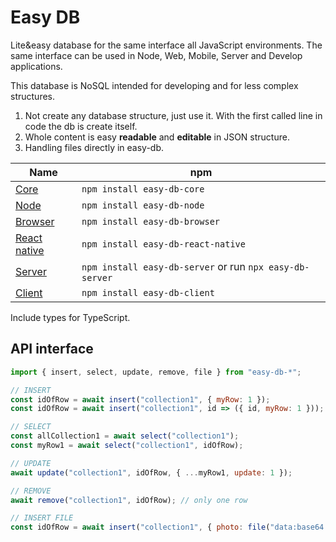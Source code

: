 # Easy DB

Lite&easy database for the same interface all JavaScript environments.
The same interface can be used in Node, Web, Mobile, Server and Develop applications.

This database is NoSQL intended for developing and for less complex structures.
1. Not create any database structure, just use it. With the first called line in code the db is create itself.
2. Whole content is easy **readable** and **editable** in JSON structure.
3. Handling files directly in easy-db.

| Name                                                                                   | npm                                                       |
|----------------------------------------------------------------------------------------|-----------------------------------------------------------|
| [Core](https://github.com/ingSlonik/easy-db/tree/master/packages/core)                 | `npm install easy-db-core`                                |
| [Node](https://github.com/ingSlonik/easy-db/tree/master/packages/node)                 | `npm install easy-db-node`                                |
| [Browser](https://github.com/ingSlonik/easy-db/tree/master/packages/browser)           | `npm install easy-db-browser`                             |
| [React native](https://github.com/ingSlonik/easy-db/tree/master/packages/react-native) | `npm install easy-db-react-native`                        |
| [Server](https://github.com/ingSlonik/easy-db/tree/master/packages/server)             | `npm install easy-db-server` or run `npx easy-db-server`  |
| [Client](https://github.com/ingSlonik/easy-db/tree/master/packages/clinet)             | `npm install easy-db-client`                              |

Include types for TypeScript.

## API interface

```js
import { insert, select, update, remove, file } from "easy-db-*";

// INSERT
const idOfRow = await insert("collection1", { myRow: 1 });
const idOfRow = await insert("collection1", id => ({ id, myRow: 1 }));

// SELECT
const allCollection1 = await select("collection1");
const myRow1 = await select("collection1", idOfRow);

// UPDATE
await update("collection1", idOfRow, { ...myRow1, update: 1 });

// REMOVE
await remove("collection1", idOfRow); // only one row

// INSERT FILE
const idOfRow = await insert("collection1", { photo: file("data:base64...") });
```
